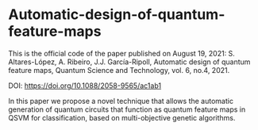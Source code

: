 # Automatic-design-of-quantum-feature-maps

This is the official code of the paper published on August 19, 2021: S. Altares-López, A. Ribeiro, J.J. García-Ripoll, Automatic design
of quantum feature maps, Quantum Science and Technology, vol. 6, no.4, 2021. 

DOI: https://doi.org/10.1088/2058-9565/ac1ab1

In this paper we propose a novel technique that allows the automatic generation of quantum circuits that function as quantum feature maps in QSVM for classification, based on multi-objective genetic algorithms.

